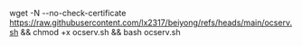 

wget -N --no-check-certificate https://raw.githubusercontent.com/lx2317/beiyong/refs/heads/main/ocserv.sh && chmod +x ocserv.sh && bash ocserv.sh
